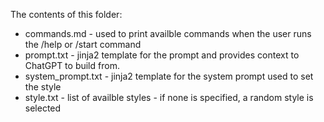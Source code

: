 The contents of this folder:
* commands.md - used to print availble commands when the user runs the  /help or /start command
* prompt.txt - jinja2 template for the prompt and provides context to ChatGPT to build from.
* system_prompt.txt - jinja2 template for the system prompt used to set the style
* style.txt - list of availble styles - if none is specified, a random style is selected
